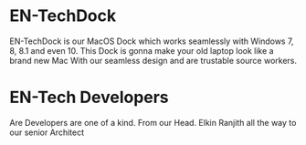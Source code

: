 # EN-TechDock
EN-TechDock is our MacOS Dock which works seamlessly with Windows 7, 8, 8.1 and even 10. This Dock is gonna make your old laptop look like a brand new Mac With our seamless design and are trustable source workers. 

# EN-Tech Developers
Are Developers are one of a kind. From our Head. 
Elkin Ranjith all the way to our senior Architect 
